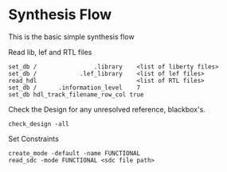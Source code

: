 # Synthesis Flow
This is the basic simple synthesis flow


Read lib, lef and RTL files
```
set_db /                .library    <list of liberty files>
set_db /            .lef_library    <list of lef files>
read_hdl                            <list of RTL files>
set_db /      .information_level    7
set_db hdl_track_filename_row_col true
```

Check the Design for any unresolved reference, blackbox's.
```
check_design -all
```
Set Constraints
```
create_mode -default -name FUNCTIONAL
read_sdc -mode FUNCTIONAL <sdc file path>
```
